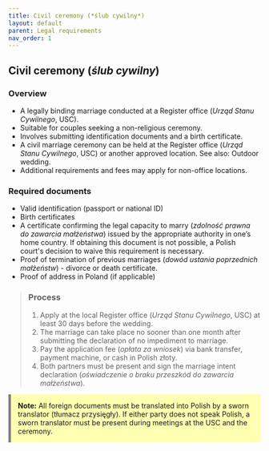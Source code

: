 ```yaml
---
title: Civil ceremony (*ślub cywilny*)
layout: default
parent: Legal requirements
nav_order: 1
---
```

## Civil ceremony (*ślub cywilny*)

### Overview

- A legally binding marriage conducted at a Register office (*Urząd Stanu Cywilnego*, USC).
- Suitable for couples seeking a non-religious ceremony.
- Involves submitting identification documents and a birth certificate.
- A civil marriage ceremony can be held at the Register office (*Urząd Stanu Cywilnego*, USC) or another approved location. See also: Outdoor wedding.
- Additional requirements and fees may apply for non-office locations.

### Required documents

- Valid identification (passport or national ID)
- Birth certificates
- A certificate confirming the legal capacity to marry (*zdolność prawna do zawarcia małżeństwa*) issued by the appropriate authority in one’s home country. If obtaining this document is not possible, a Polish court's decision to waive this requirement is necessary.
- Proof of termination of previous marriages (*dowód ustania poprzednich małżeństw*) - divorce or death certificate.
- Proof of address in Poland (if applicable)

> ### Process
> 1. Apply at the local Register office (*Urząd Stanu Cywilnego*, USC) at least 30 days before the wedding.
> 2. The marriage can take place no sooner than one month after submitting the declaration of no impediment to marriage.
> 3. Pay the application fee (*opłata za wniosek*) via bank transfer, payment machine, or cash in Polish złoty.
> 4. Both partners must be present and sign the marriage intent declaration (*oświadczenie o braku przeszkód do zawarcia małżeństwa*).

<div style="background-color: #ffffb1; border-left: 5px solid grey; padding: 1em; margin: 1em 0;">
<strong>Note:</strong> All foreign documents must be translated into Polish by a sworn translator (tłumacz przysięgły). If either party does not speak Polish, a sworn translator must be present during meetings at the USC and the ceremony.
</div>